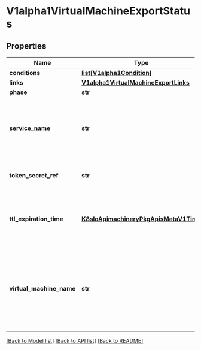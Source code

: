 # V1alpha1VirtualMachineExportStatus

## Properties
Name | Type | Description | Notes
------------ | ------------- | ------------- | -------------
**conditions** | [**list[V1alpha1Condition]**](V1alpha1Condition.md) |  | [optional] 
**links** | [**V1alpha1VirtualMachineExportLinks**](V1alpha1VirtualMachineExportLinks.md) |  | [optional] 
**phase** | **str** |  | [optional] 
**service_name** | **str** | ServiceName is the name of the service created associated with the Virtual Machine export. It will be used to create the internal URLs for downloading the images | [optional] 
**token_secret_ref** | **str** | TokenSecretRef is the name of the secret that contains the token used by the export server pod | [optional] 
**ttl_expiration_time** | [**K8sIoApimachineryPkgApisMetaV1Time**](K8sIoApimachineryPkgApisMetaV1Time.md) | The time at which the VM Export will be completely removed according to specified TTL Formula is CreationTimestamp + TTL | [optional] 
**virtual_machine_name** | **str** | VirtualMachineName shows the name of the source virtual machine if the source is either a VirtualMachine or a VirtualMachineSnapshot. This is mainly to easily identify the source VirtualMachine in case of a VirtualMachineSnapshot | [optional] 

[[Back to Model list]](../README.md#documentation-for-models) [[Back to API list]](../README.md#documentation-for-api-endpoints) [[Back to README]](../README.md)


